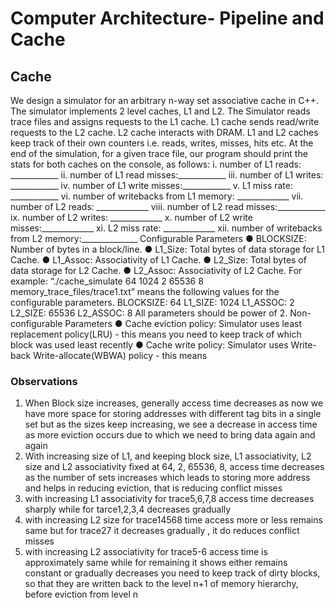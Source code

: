 # Computer Architecture- Pipeline and Cache

## Cache
We design a simulator for an arbitrary n-way set associative cache in C++. The simulator implements 2 level caches, L1 and L2. The Simulator reads trace files and assigns requests to the L1
cache. L1 cache sends read/write requests to the L2 cache. L2 cache interacts with DRAM. L1 and L2 caches keep track of their own counters i.e. reads, writes, misses, hits etc. At the end of
the simulation, for a given trace file, our program should print the stats for both caches on the console, as follows:
i. number of L1 reads: ____________
ii. number of L1 read misses:____________
iii. number of L1 writes: ____________
iv. number of L1 write misses:____________
v. L1 miss rate: ____________
vi. number of writebacks from L1 memory: _____________
vii. number of L2 reads: _____________
viii. number of L2 read misses:____________
ix. number of L2 writes: _____________
x. number of L2 write misses:_____________
xi. L2 miss rate: _____________
xii. number of writebacks from L2 memory:______________
Configurable Parameters
● BLOCKSIZE: Number of bytes in a block/line.
● L1_Size: Total bytes of data storage for L1 Cache.
● L1_Assoc: Associativity of L1 Cache.
● L2_Size: Total bytes of data storage for L2 Cache.
● L2_Assoc: Associativity of L2 Cache.
For example: “./cache_simulate 64 1024 2 65536 8 memory_trace_files/trace1.txt” means the
following values for the configurable parameters.
BLOCKSIZE: 64
L1_SIZE: 1024
L1_ASSOC: 2
L2_SIZE: 65536
L2_ASSOC: 8
All parameters should be power of 2.
Non-configurable Parameters
● Cache eviction policy: Simulator uses least replacement policy(LRU) - this means you
need to keep track of which block was used least recently
● Cache write policy: Simulator uses Write-back Write-allocate(WBWA) policy - this means

### Observations
1. When Block size increases, generally access time decreases as now we have more space for storing addresses with
different tag bits in a single set but as the sizes keep increasing, we see a decrease in access time as more eviction occurs
due to which we need to bring data again and again
2. With increasing size of L1, and keeping block size, L1 associativity, L2 size and L2 associativity fixed at 64, 2, 65536,
8, access time decreases as the number of sets increases which leads to storing more address and helps in reducing
eviction, that is reducing conflict misses
3. with increasing L1 associativity for trace5,6,7,8 access time decreases sharply while for tarce1,2,3,4 decreases gradually
4. with increasing L2 size for trace14568 time access more or less remains same but for trace27 it decreases gradually , it
do reduces conflict misses
5. with increasing L2 associativity for trace5-6 access time is approximately same while for remaining it shows either
remains constant or gradually decreases
you need to keep track of dirty blocks, so that they are written back to the level n+1 of
memory hierarchy, before eviction from level n
